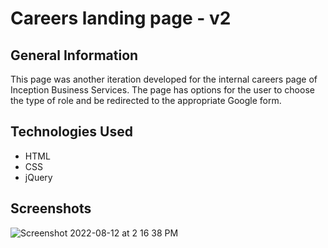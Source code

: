 # Careers landing page - v2

## General Information
This page was another iteration developed for the internal careers page of Inception Business Services. 
The page has options for the user to choose the type of role and be redirected to the appropriate Google form.



## Technologies Used 
- HTML
- CSS
- jQuery 


## Screenshots
![Screenshot 2022-08-12 at 2 16 38 PM](https://user-images.githubusercontent.com/20161096/184352156-4a9e8cbd-e1f2-41cd-816b-ae9f6d1fd588.png)
